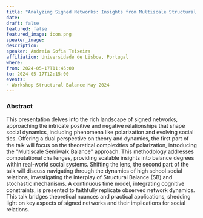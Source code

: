 ```yaml
---
title: "Analyzing Signed Networks: Insights from Multiscale Structural Balance Theory and Dynamics in High School Social Relations"
date:
draft: false
featured: false
featured_image: icon.png
speaker_image:
description:
speaker: Andreia Sofia Teixeira
affiliation: Universidade de Lisboa, Portugal
where:
from: 2024-05-17T11:45:00
to: 2024-05-17T12:15:00
events:
- Workshop Structural Balance May 2024 
---
```


### Abstract

This presentation delves into the rich landscape of signed
networks, approaching the intricate positive and negative
relationships that shape social dynamics, including
phenomena like polarization and evolving social
ties. Offering a dual perspective on theory and dynamics,
the first part of the talk will focus on the theoretical
complexities of polarization, introducing the "Multiscale
Semiwalk Balance" approach. This methodology addresses
computational challenges, providing scalable insights into
balance degrees within real-world social systems. Shifting
the lens, the second part of the talk will discuss
navigating through the dynamics of high school social
relations, investigating the interplay of Structural Balance
(SB) and stochastic mechanisms. A continuous time model,
integrating cognitive constraints, is presented to
faithfully replicate observed network dynamics. This talk
bridges theoretical nuances and practical applications,
shedding light on key aspects of signed networks and their
implications for social relations.




